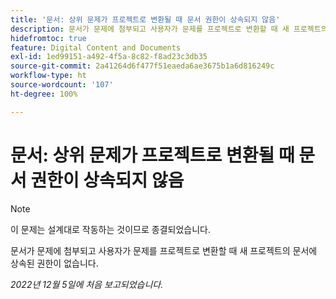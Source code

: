 ```yaml
---
title: '문서: 상위 문제가 프로젝트로 변환될 때 문서 권한이 상속되지 않음'
description: 문서가 문제에 첨부되고 사용자가 문제를 프로젝트로 변환할 때 새 프로젝트의 문서에 상속된 권한이 없습니다.
hidefromtoc: true
feature: Digital Content and Documents
exl-id: 1ed99151-a492-4f5a-8c82-f8ad23c3db35
source-git-commit: 2a41264d6f477f51eaeda6ae3675b1a6d816249c
workflow-type: ht
source-wordcount: '107'
ht-degree: 100%

---
```


# 문서: 상위 문제가 프로젝트로 변환될 때 문서 권한이 상속되지 않음

>[!NOTE]
>
>이 문제는 설계대로 작동하는 것이므로 종결되었습니다.

<!--This issue is on both WF and WFP TOCs-->

문서가 문제에 첨부되고 사용자가 문제를 프로젝트로 변환할 때 새 프로젝트의 문서에 상속된 권한이 없습니다.

_2022년 12월 5일에 처음 보고되었습니다._

